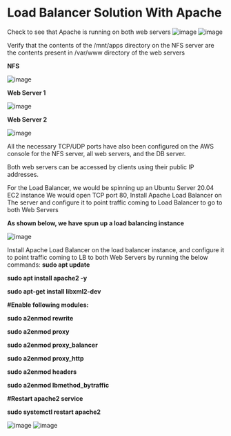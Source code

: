 <h1>Load Balancer Solution With Apache</h1>

Check to see that Apache is running on both web servers
![image](https://user-images.githubusercontent.com/22638955/114963983-ca6da180-9e65-11eb-8b11-5007b0d860ae.png)
![image](https://user-images.githubusercontent.com/22638955/114964110-fc7f0380-9e65-11eb-88f6-111aca4b087a.png)


Verify that the contents of the /mnt/apps directory on the NFS server are the contents present in /var/www directory of the web servers

<b>NFS</b>

![image](https://user-images.githubusercontent.com/22638955/114964633-06553680-9e67-11eb-8af9-07346c38089e.png)

<B>Web Server 1</b>

![image](https://user-images.githubusercontent.com/22638955/114964686-1d942400-9e67-11eb-8bed-463d9a98832f.png)

<b>Web Server 2</b>

![image](https://user-images.githubusercontent.com/22638955/114964728-300e5d80-9e67-11eb-8f7b-b00a71088640.png)

All the necessary TCP/UDP ports have also been configured on the AWS console for the NFS server, all web servers, and the DB server.

Both web servers can be accessed by clients using their public IP addresses.


For the Load Balancer, we would be spinning up an Ubuntu Server 20.04 EC2 instance
We would open TCP port 80, Install Apache Load Balancer on The server and configure it to point traffic coming to Load Balancer to go to both Web Servers

<b>As shown below, we have spun up a load balancing instance</b>

![image](https://user-images.githubusercontent.com/22638955/114966997-91383000-9e6b-11eb-9147-c14fd0e2d304.png)

Install Apache Load Balancer on the load balancer instance, and configure it to point traffic coming to LB to both Web Servers by running the below commands:
<b>
sudo apt update
  
sudo apt install apache2 -y

sudo apt-get install libxml2-dev

#Enable following modules:

sudo a2enmod rewrite

sudo a2enmod proxy

sudo a2enmod proxy_balancer

sudo a2enmod proxy_http

sudo a2enmod headers

sudo a2enmod lbmethod_bytraffic

#Restart apache2 service

sudo systemctl restart apache2  
</b>

![image](https://user-images.githubusercontent.com/22638955/114967734-e6287600-9e6c-11eb-85ff-0e00ef38cb2f.png)
![image](https://user-images.githubusercontent.com/22638955/114968007-6353eb00-9e6d-11eb-9507-8e5965dca8b2.png)

